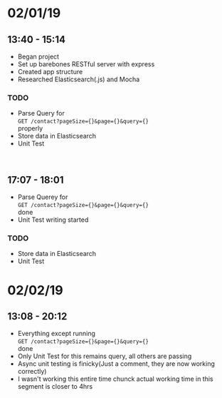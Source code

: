# 02/01/19
## 13:40 - 15:14
* Began project
* Set up barebones RESTful server with express
* Created app structure
* Researched Elasticsearch(.js) and Mocha
### TODO
* Parse Query for<br>
```GET /contact?pageSize={}&page={}&query={}```<br>
properly
* Store data in Elasticsearch
* Unit Test
<br>

## 17:07 - 18:01
* Parse Querey for<br>
```GET /contact?pageSize={}&page={}&query={}```<br>
done
* Unit Test writing started
### TODO
* Store data in Elasticsearch
* Unit Test

# 02/02/19
## 13:08 - 20:12
* Everything except running<br>
```GET /contact?pageSize={}&page={}&query={}```<br>
done
* Only Unit Test for this remains query, all others are passing
* Async unit testing is finicky(Just a comment, they are now working correctly)
* I wasn't working this entire time chunck actual working time in this segment is closer to 4hrs
